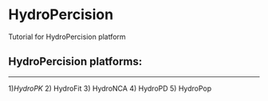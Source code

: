 # HydroPercision 

Tutorial for HydroPercision platform

## HydroPercision platforms:

--------------------------------------------------------------------------------

1)*HydroPK* 
2) HydroFit 
3) HydroNCA 
4) HydroPD 
5) HydroPop
